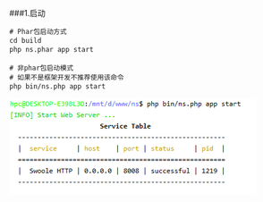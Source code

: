###1.启动
```shell script
# Phar包启动方式
cd build
php ns.phar app start

# 非phar包启动模式
# 如果不是框架开发不推荐使用该命令
php bin/ns.php app start
```

![](static/start.jpg)
